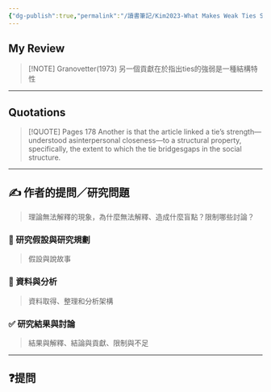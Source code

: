 ```yaml
---
{"dg-publish":true,"permalink":"/讀書筆記/Kim2023-What Makes Weak Ties Strong/Granovetter(1973) 另一個貢獻在於指出ties的強弱是一種結構特性/","tags":["李樹論文"],"noteIcon":"3","created":"2025-06-02T20:10:01.000+08:00","updated":"2025-06-02T15:32:29.000+08:00"}
---
```











## My Review



> [!NOTE] Granovetter(1973) 另一個貢獻在於指出ties的強弱是一種結構特性
>  

---


## Quotations

> [!QUOTE] Pages 178
> Another is that the article linked a tie’s strength—understood asinterpersonal closeness—to a structural property, specifically, the extent to which the tie bridgesgaps in the social structure.



---

## ✍️ 作者的提問／研究問題

> 理論無法解釋的現象，為什麼無法解釋、造成什麼盲點？限制哪些討論？


### 🎯 研究假設與研究規劃
> 假設與說故事


### 🔢 資料與分析
> 資料取得、整理和分析架構


### ✅ 研究結果與討論
> 結果與解釋、結論與貢獻、限制與不足


---
## ❓提問

















